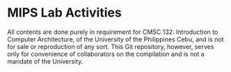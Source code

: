 # MIPS Lab Activities

All contents are done purely in requirement for CMSC 132: Introduction to Computer Architecture, of the University of the Philippines Cebu, and is not for sale or reproduction of any sort. This Git repository, however, serves only for convenience of collaborators on the compilation and is not a mandate of the University.